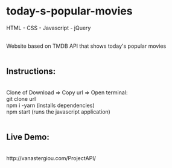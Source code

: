 # today-s-popular-movies

HTML - CSS - Javascript - jQuery</br></br>

Website based on TMDB API that shows today's popular movies </br></br>

<h2>Instructions:</h2></br>
Clone of Download => Copy url => Open terminal:</br>
git clone url </br>
npm i -yarn (installs dependencies)</br>
npm start (runs the javascript application)</br></br>

<h2>Live Demo:</h2></br>
http://vanastergiou.com/ProjectAPI/
